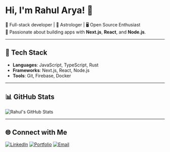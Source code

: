 # Hi, I'm Rahul Arya! 👋

🎯 Full-stack developer | 🚀 Astrologer | 🖥️ Open Source Enthusiast  
🌟 Passionate about building apps with **Next.js**, **React**, and **Node.js**.

---

## 🚀 Tech Stack

- **Languages**: JavaScript, TypeScript, Rust
- **Frameworks**: Next.js, React, Node.js
- **Tools**: Git, Firebase, Docker

---

## 📊 GitHub Stats

![Rahul's GitHub Stats](https://github-readme-stats.vercel.app/api?username=rahularya&show_icons=true&theme=radical)

---

## 🌐 Connect with Me

[![LinkedIn](https://img.shields.io/badge/-LinkedIn-blue?style=flat&logo=linkedin)](https://linkedin.com/in/rahularya)
[![Portfolio](https://img.shields.io/badge/-Portfolio-black?style=flat)](https://rahularya.dev)
[![Email](https://img.shields.io/badge/-Email-red?style=flat)](mailto:rahularya@example.com)
